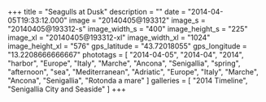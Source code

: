 +++
title = "Seagulls at Dusk"
description = ""
date = "2014-04-05T19:33:12.000"
image = "20140405@193312"
image_s = "20140405@193312-s"
image_width_s = "400"
image_height_s = "225"
image_xl = "20140405@193312-xl"
image_width_xl = "1024"
image_height_xl = "576"
gps_latitude = "43.72018055"
gps_longitude = "13.2208666666667"
phototags = [ "2014-04-05", "2014-04", "2014", "harbor", "Europe", "Italy", "Marche", "Ancona", "Senigallia", "spring", "afternoon", "sea", "Mediterranean", "Adriatic", "Europe", "Italy", "Marche", "Ancona", "Senigallia", "Rotonda a mare" ]
galleries = [ "2014 Timeline", "Senigallia City and Seaside" ]
+++
